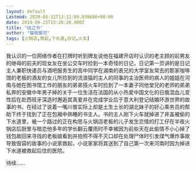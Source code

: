 ```yaml
---
layout: default
Lastmod: 2020-08-12T13:11:09.030686+00:00
date: 2019-09-25T15:26:20.000Z
title: "绕之书"
author: "猫坂御河"
tags: [火锅店,救起,下水道,日记,火车]
---
```


我认识的一位网络作者在打牌时听到牌友说他在福建开店时认识的老主顾的前男友的继母的前夫的现女友在坐公交车时捡到一本奇怪的日记，日记第一页讲的是日记主人兼职快递员与酒吧服务生的高中同学在湖南的表兄的大学室友常去的那家咖啡馆的老板的酒友的女儿所捡到的流浪猫的主人的同事的主治医师的病人的姐姐在河南与她在图书馆工作的朋友的弟弟搭火车时捡到了一本妻子同他堂兄的老师的弟弟私奔的安徽中年男子掉的关于一位生活在法国的从小热爱中国文化的日俄混血儿变性后在赴西班牙深造时邂逅其真爱并在完成学业后于意大利登记结婚环游世界的故事的书。在经过了说着一嘴川普实际上却是土生土长的湖北妹子的好心乘务员的帮助下终于找到了正在包厢中熟睡的书主人。书的主人刚下火车就掉进了井盖被偷的下水道里，被一个路过的正在构思与火锅店老板的儿子发生恋情的打工仔在半夜火锅店后厨里与暗恋他多年的学长翻云覆雨时不幸被因为前些天在此偷情不小心掉了钱包故回来寻找的老板娘看到并拍照不得不灭口却在处理尸体时引发煤气爆炸事故导致毁容的故事的小说家救起，小说家家将其送到了自己第一次来河南时因为掉进下水道被救起后住的医院。

待续……

